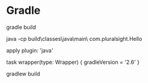 # Gradle

gradle build

java -cp build\classes\java\main\ com.pluralsight.Hello


apply plugin: 'java'

task wrapper(type: Wrapper) {
    gradleVersion = '2.6'
}

gradlew build